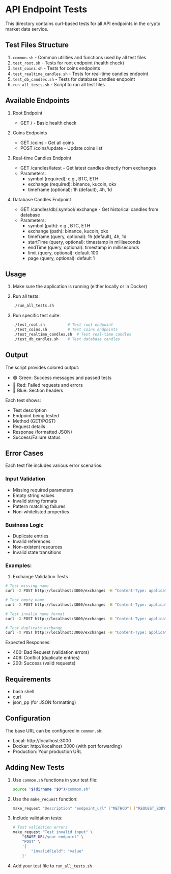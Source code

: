# API Endpoint Tests

This directory contains curl-based tests for all API endpoints in the crypto market data service.

## Test Files Structure

1. `common.sh` - Common utilities and functions used by all test files
2. `test_root.sh` - Tests for root endpoint (health check)
3. `test_coins.sh` - Tests for coins endpoints
4. `test_realtime_candles.sh` - Tests for real-time candles endpoint
5. `test_db_candles.sh` - Tests for database candles endpoint
6. `run_all_tests.sh` - Script to run all test files

## Available Endpoints

1. Root Endpoint
   - GET / - Basic health check

2. Coins Endpoints
   - GET /coins - Get all coins
   - POST /coins/update - Update coins list

3. Real-time Candles Endpoint
   - GET /candles/latest - Get latest candles directly from exchanges
   - Parameters:
     - symbol (required): e.g., BTC, ETH
     - exchange (required): binance, kucoin, okx
     - timeframe (optional): 1h (default), 4h, 1d

4. Database Candles Endpoint
   - GET /candles/db/:symbol/:exchange - Get historical candles from database
   - Parameters:
     - symbol (path): e.g., BTC, ETH
     - exchange (path): binance, kucoin, okx
     - timeframe (query, optional): 1h (default), 4h, 1d
     - startTime (query, optional): timestamp in milliseconds
     - endTime (query, optional): timestamp in milliseconds
     - limit (query, optional): default 100
     - page (query, optional): default 1

## Usage

1. Make sure the application is running (either locally or in Docker)

2. Run all tests:
   ```bash
   ./run_all_tests.sh
   ```

3. Run specific test suite:
   ```bash
   ./test_root.sh          # Test root endpoint
   ./test_coins.sh         # Test coins endpoints
   ./test_realtime_candles.sh  # Test real-time candles
   ./test_db_candles.sh    # Test database candles
   ```

## Output

The script provides colored output:
- 🟢 Green: Success messages and passed tests
- 🔴 Red: Failed requests and errors
- 🔵 Blue: Section headers

Each test shows:
- Test description
- Endpoint being tested
- Method (GET/POST)
- Request details
- Response (formatted JSON)
- Success/Failure status

## Error Cases

Each test file includes various error scenarios:

### Input Validation
- Missing required parameters
- Empty string values
- Invalid string formats
- Pattern matching failures
- Non-whitelisted properties

### Business Logic
- Duplicate entries
- Invalid references
- Non-existent resources
- Invalid state transitions

### Examples:

1. Exchange Validation Tests
```bash
# Test missing name
curl -X POST http://localhost:3000/exchanges -H "Content-Type: application/json" -d '{}'

# Test empty name
curl -X POST http://localhost:3000/exchanges -H "Content-Type: application/json" -d '{"name": ""}'

# Test invalid name format
curl -X POST http://localhost:3000/exchanges -H "Content-Type: application/json" -d '{"name": "Invalid@Name"}'

# Test duplicate exchange
curl -X POST http://localhost:3000/exchanges -H "Content-Type: application/json" -d '{"name": "binance"}'
```

Expected Responses:
- 400: Bad Request (validation errors)
- 409: Conflict (duplicate entries)
- 200: Success (valid requests)

## Requirements

- bash shell
- curl
- json_pp (for JSON formatting)

## Configuration

The base URL can be configured in `common.sh`:
- Local: http://localhost:3000
- Docker: http://localhost:3000 (with port forwarding)
- Production: Your production URL

## Adding New Tests

1. Use `common.sh` functions in your test file:
   ```bash
   source "$(dirname "$0")/common.sh"
   ```

2. Use the `make_request` function:
   ```bash
   make_request "Description" "endpoint_url" ["METHOD"] ["REQUEST_BODY"]
   ```

3. Include validation tests:
   ```bash
   # Test validation errors
   make_request "Test invalid input" \
       "$BASE_URL/your-endpoint" \
       "POST" \
       '{
           "invalidField": "value"
       }'
   ```

4. Add your test file to `run_all_tests.sh` 